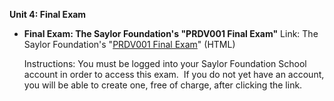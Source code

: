**Unit 4: Final Exam** <span id="4"></span> 
-   **Final Exam: The Saylor Foundation's "PRDV001 Final Exam"**
    Link: The Saylor Foundation's "[PRDV001 Final
    Exam](http://school.saylor.org/mod/quiz/view.php?id=1069)" (HTML)  
      
     Instructions: You must be logged into your Saylor Foundation School
    account in order to access this exam.  If you do not yet have an
    account, you will be able to create one, free of charge, after
    clicking the link. 


